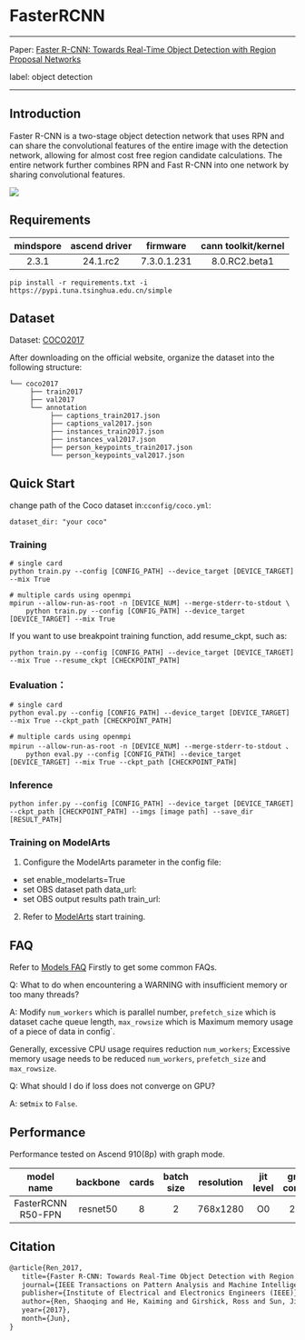 # FasterRCNN

***

Paper: [Faster R-CNN: Towards Real-Time Object Detection with Region Proposal Networks](https://arxiv.org/abs/1506.01497)

label: object detection

***

## Introduction

Faster R-CNN is a two-stage object detection network that uses RPN and can share the convolutional features of the entire image with the detection network, 
allowing for almost cost free region candidate calculations. 
The entire network further combines RPN and Fast R-CNN into one network by sharing convolutional features.

<img src="https://user-images.githubusercontent.com/40661020/143881188-ab87720f-5059-4b4e-a928-b540fb8fb84d.png"/>

## Requirements

| mindspore | ascend driver |  firmware   | cann toolkit/kernel |
|:---------:|:-------------:|:-----------:|:-------------------:|
|   2.3.1   |   24.1.rc2    | 7.3.0.1.231 |    8.0.RC2.beta1    |

```shell
pip install -r requirements.txt -i https://pypi.tuna.tsinghua.edu.cn/simple
```

## Dataset

Dataset: [COCO2017](https://cocodataset.org/)

After downloading on the official website, organize the dataset into the following structure:

```text
└── coco2017
     ├── train2017
     ├── val2017
     └── annotation
          ├── captions_train2017.json
          ├── captions_val2017.json
          ├── instances_train2017.json
          ├── instances_val2017.json
          ├── person_keypoints_train2017.json
          └── person_keypoints_val2017.json
```

## Quick Start

change path of the Coco dataset in:`cconfig/coco.yml`:

```text
dataset_dir: "your coco"
```

### Training

```shell
# single card
python train.py --config [CONFIG_PATH] --device_target [DEVICE_TARGET] --mix True
```

```shell
# multiple cards using openmpi
mpirun --allow-run-as-root -n [DEVICE_NUM] --merge-stderr-to-stdout \
    python train.py --config [CONFIG_PATH] --device_target [DEVICE_TARGET] --mix True
```

If you want to use breakpoint training function, add resume_ckpt, such as:

```shell
python train.py --config [CONFIG_PATH] --device_target [DEVICE_TARGET] --mix True --resume_ckpt [CHECKPOINT_PATH]
```

### Evaluation：

```shell
# single card
python eval.py --config [CONFIG_PATH] --device_target [DEVICE_TARGET] --mix True --ckpt_path [CHECKPOINT_PATH]

# multiple cards using openmpi
mpirun --allow-run-as-root -n [DEVICE_NUM] --merge-stderr-to-stdout 、
    python eval.py --config [CONFIG_PATH] --device_target [DEVICE_TARGET] --mix True --ckpt_path [CHECKPOINT_PATH]
```

### Inference

```shell
python infer.py --config [CONFIG_PATH] --device_target [DEVICE_TARGET] --ckpt_path [CHECKPOINT_PATH] --imgs [image path] --save_dir [RESULT_PATH]
```

### Training on ModelArts

1. Configure the ModelArts parameter in the config file:

- set enable_modelarts=True
- set OBS dataset path data_url: <the path of the dataset in OBS>
- set OBS output results path train_url: <The path of output results in OBS>

2. Refer to [ModelArts](https://support.huaweicloud.com/modelarts/index.html) start training.

## FAQ

Refer to [Models FAQ](https://gitee.com/mindspore/models#FAQ) Firstly to get some common FAQs.

Q: What to do when encountering a WARNING with insufficient memory or too many threads?

A: Modify `num_workers` which is parallel number, `prefetch_size` which is dataset cache queue length, `max_rowsize` which is Maximum memory usage of a piece of data in config`.

Generally, excessive CPU usage requires reduction `num_workers`; Excessive memory usage needs to be reduced `num_workers`, `prefetch_size` and `max_rowsize`.

Q: What should I do if loss does not converge on GPU?

A: set`mix` to `False`.

## Performance
Performance tested on Ascend 910(8p) with graph mode.

|     model name     | backbone | cards | batch size | resolution | jit level | graph compile | s/step | img/s | mAP  |                           recipe                           |                                                    weight                                                     |
|:------------------:|:--------:|:-----:|:----------:|:----------:|:---------:|:-------------:|:------:|:-----:|:----:|:----------------------------------------------------------:|:-------------------------------------------------------------------------------------------------------------:|
| FasterRCNN R50-FPN | resnet50 |   8   |     2      |  768x1280  |    O0     |     265s      |  0.16  | 96.00 | 37.3 | [yaml](config/faster_rcnn/faster_rcnn_resnet50_fpn_1x.yml) | [weight](https://download.mindspore.cn/model_zoo/official/cv/rcnn/FasterRCNN_det_resnet50_epoch12_rank0.ckpt) |[log](https://download.mindspore.cn/model_zoo/official/cv/rcnn/FasterRCNN_det_resnet50_epoch12_rank0.log)|


## Citation

```latex
@article{Ren_2017,
   title={Faster R-CNN: Towards Real-Time Object Detection with Region Proposal Networks},
   journal={IEEE Transactions on Pattern Analysis and Machine Intelligence},
   publisher={Institute of Electrical and Electronics Engineers (IEEE)},
   author={Ren, Shaoqing and He, Kaiming and Girshick, Ross and Sun, Jian},
   year={2017},
   month={Jun},
}
```
